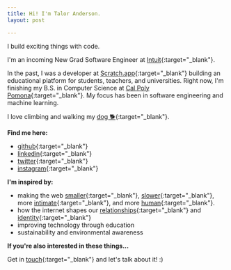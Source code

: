 ```yaml
---
title: Hi! I'm Talor Anderson.
layout: post

---
```

I build exciting things with code.

I'm an incoming New Grad Software Engineer at [Intuit](https://intuit.com){:target="_blank"}.

In the past, I was a developer at [Scratch.app](//scratch.app){:target="_blank"} building an educational platform for students, teachers, and universities. Right now, I'm finishing my B.S. in Computer Science at [Cal Poly Pomona](https://www.cpp.edu/sci/computer-science/){:target="_blank"}. My focus has been in software engineering and machine learning.

I love climbing and walking my [dog 🐕](https://instagram.com/thatsabiglab){:target="_blank"}.

**Find me here:**

* [github](https://github.com/talor-a){:target="_blank"}
* [linkedin](https://linkedin.com/in/taloranderson){:target="_blank"}
* [twitter](https://twitter.com/talor_a){:target="_blank"}
* [instagram](https://instagram.com/talor_a){:target="_blank"}

**I'm inspired by:**

* making the web [smaller](https://runyourown.social/#how-to-run-a-small-social-network-site-for-your-friends){:target="_blank"}, [slower](https://jackcheng.com/the-slow-web/){:target="_blank"}, more [intimate](https://www.robinsloan.com/notes/home-cooked-app/){:target="_blank"}, and more [human](https://medium.com/@the_i_i/were-a-niche-we-just-didn-t-know-9561f662e127){:target="_blank"}.
* how the internet shapes our [relationships](https://youshoulddateppt.com){:target="_blank"} and [identity](https://www.snap.com/en-US/news/post/the-liquid-self){:target="_blank"}
* improving technology through education
* sustainability and environmental awareness

**If you're also interested in these things...**

Get in [touch](https://twitter.com/talor_a){:target="_blank"} and let's talk about it! :)